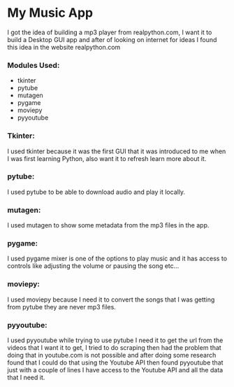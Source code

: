 # My Music App

I got the idea of building a mp3 player from realpython.com, 
I want it to build a Desktop GUI app and after of looking on internet for ideas
I found this idea in the website realpython.com

### Modules Used:
- tkinter
- pytube
- mutagen
- pygame
- moviepy
- pyyoutube

### Tkinter:
I used tkinter because it was the first GUI that it was introduced
to me when I was first learning Python, also want it to refresh learn
more about it.

### pytube:
I used pytube to be able to download audio and play it locally.

### mutagen:
I used mutagen to show some metadata 
from the mp3 files in the app.

### pygame:
I used pygame mixer is one of the options to play music and it has access to controls
like adjusting the volume or pausing the song etc...

### moviepy:
I used moviepy because I need it to convert the songs that I was getting from pytube they are never mp3 files.

### pyyoutube:
I used pyyoutube while trying to use pytube I need it to get the url
from the videos that I want it to get, I tried to do scraping then
had the problem that doing that in youtube.com is not possible and
after doing some research found that I could do that using the Youtube API
then found pyyoutube that just with a couple of lines I have access to the Youtube API
and all the data that I need it.
